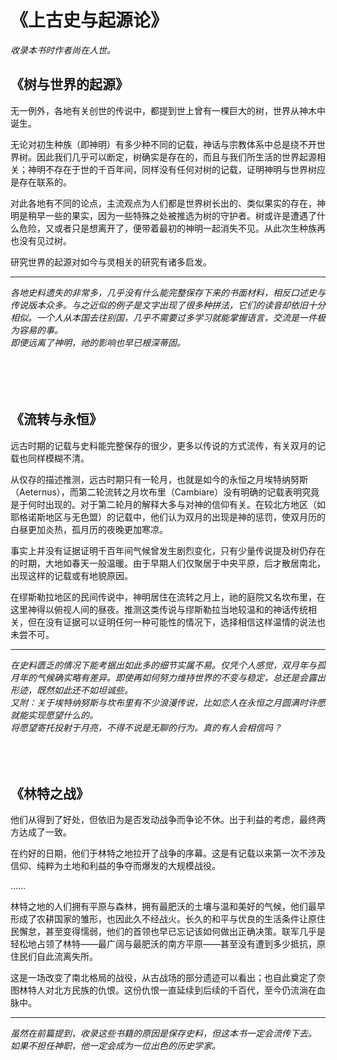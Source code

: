 # 《上古史与起源论》

  *收录本书时作者尚在人世。*
<br>
## 《树与世界的起源》
无一例外，各地有关创世的传说中，都提到世上曾有一棵巨大的树，世界从神木中诞生。

无论对初生种族（即神明）有多少种不同的记载，神话与宗教体系中总是绕不开世界树。因此我们几乎可以断定，树确实是存在的，而且与我们所生活的世界起源相关；神明不存在于世的千百年间，同样没有任何对树的记载，证明神明与世界树应是存在联系的。

对此各地有不同的论点，主流观点为人们都是世界树长出的、类似果实的存在，神明是稍早一些的果实，因为一些特殊之处被推选为树的守护者。树或许是遭遇了什么危险，又或者只是想离开了，便带着最初的神明一起消失不见。从此次生种族再也没有见过树。

研究世界的起源对如今与灵相关的研究有诸多启发。

---
*各地史料遗失的非常多，几乎没有什么能完整保存下来的书面材料，相反口述史与传说版本众多。与之近似的例子是文字出现了很多种拼法，它们的读音却依旧十分相似。一个人从本国去往别国，几乎不需要过多学习就能掌握语言，交流是一件极为容易的事。*   
*即便远离了神明，祂的影响也早已根深蒂固。*   
<br>
<br>
<br>
<br>

## 《流转与永恒》
远古时期的记载与史料能完整保存的很少，更多以传说的方式流传，有关双月的记载也同样模糊不清。

从仅存的描述推测，远古时期只有一轮月，也就是如今的永恒之月埃特纳努斯（Aeternus），而第二轮流转之月坎布里（Cambiare）没有明确的记载表明究竟是于何时出现的。对于第二轮月的解释大多与对神的信仰有关。在较北方地区（如耶格诺斯地区与无色盟）的记载中，他们认为双月的出现是神的惩罚，使双月历的白昼更加炎热，孤月历的夜晚更加寒凉。

事实上并没有证据证明千百年间气候曾发生剧烈变化，只有少量传说提及树仍存在的时期，大地如春天一般温暖。由于早期人们仅聚居于中央平原，后才散居南北，出现这样的记载或有地貌原因。

在缪斯勒拉地区的民间传说中，神明居住在流转之月上，祂的庭院又名坎布里，在这里神得以俯视人间的昼夜。推测这类传说与缪斯勒拉当地较温和的神话传统相关，但在没有证据可以证明任何一种可能性的情况下，选择相信这样温情的说法也未尝不可。

---
*在史料匮乏的情况下能考据出如此多的细节实属不易。仅凭个人感觉，双月年与孤月年的气候确实略有差异。即使再如何努力维持世界的不变与稳定，总还是会露出形迹，既然如此还不如坦诚些。*   
*又附：关于埃特纳努斯与坎布里有不少浪漫传说，比如恋人在永恒之月圆满时许愿就能实现愿望什么的。*   
*将愿望寄托投射于月亮，不得不说是无聊的行为。真的有人会相信吗？*
<br>
<br>
<br>
<br>

## 《林特之战》
他们从得到了好处，但依旧为是否发动战争而争论不休。出于利益的考虑，最终两方达成了一致。

在约好的日期，他们于林特之地拉开了战争的序幕。这是有记载以来第一次不涉及信仰、纯粹为土地和利益的争夺而爆发的大规模战役。

……

林特之地的人们拥有平原与森林，拥有最肥沃的土壤与温和美好的气候，他们最早形成了农耕国家的雏形，也因此久不经战火。长久的和平与优良的生活条件让原住民懈怠，甚至变得懦弱，他们的首领也早已忘记该如何做出正确决策。联军几乎是轻松地占领了林特——最广阔与最肥沃的南方平原——甚至没有遭到多少抵抗，原住民们自此流离失所。

这是一场改变了南北格局的战役，从古战场的部分遗迹可以看出；也自此奠定了奈图林特人对北方民族的仇恨。这份仇恨一直延续到后续的千百代，至今仍流淌在血脉中。

---  
*虽然在前篇提到，收录这些书籍的原因是保存史料，但这本书一定会流传下去。*   
*如果不担任神职，他一定会成为一位出色的历史学家。*   
